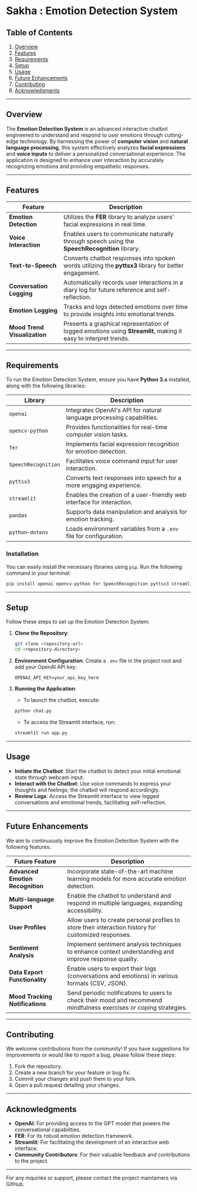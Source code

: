 # Sakha : Emotion Detection System



## Table of Contents
1. [Overview](#overview)
2. [Features](#features)
3. [Requirements](#requirements)
4. [Setup](#setup)
5. [Usage](#usage)
6. [Future Enhancements](#future-enhancements)
7. [Contributing](#contributing)
8. [Acknowledgments](#acknowledgments)

---

## Overview

The **Emotion Detection System** is an advanced interactive chatbot engineered to understand and respond to user emotions through cutting-edge technology. By harnessing the power of **computer vision** and **natural language processing**, this system effectively analyzes **facial expressions** and **voice inputs** to deliver a personalized conversational experience. The application is designed to enhance user interaction by accurately recognizing emotions and providing empathetic responses.

---

## Features

| Feature                       | Description                                                                                               |
|-------------------------------|-----------------------------------------------------------------------------------------------------------|
| **Emotion Detection**         | Utilizes the **FER** library to analyze users' facial expressions in real time.                          |
| **Voice Interaction**         | Enables users to communicate naturally through speech using the **SpeechRecognition** library.            |
| **Text-to-Speech**           | Converts chatbot responses into spoken words utilizing the **pyttsx3** library for better engagement.     |
| **Conversation Logging**      | Automatically records user interactions in a diary log for future reference and self-reflection.          |
| **Emotion Logging**           | Tracks and logs detected emotions over time to provide insights into emotional trends.                    |
| **Mood Trend Visualization**  | Presents a graphical representation of logged emotions using **Streamlit**, making it easy to interpret trends.|

---

## Requirements

To run the Emotion Detection System, ensure you have **Python 3.x** installed, along with the following libraries:

| Library               | Description                                                 |
|-----------------------|-------------------------------------------------------------|
| `openai`              | Integrates OpenAI's API for natural language processing capabilities. |
| `opencv-python`       | Provides functionalities for real-time computer vision tasks.      |
| `fer`                 | Implements facial expression recognition for emotion detection.   |
| `SpeechRecognition`   | Facilitates voice command input for user interaction.            |
| `pyttsx3`            | Converts text responses into speech for a more engaging experience. |
| `streamlit`          | Enables the creation of a user-friendly web interface for interaction. |
| `pandas`              | Supports data manipulation and analysis for emotion tracking.    |
| `python-dotenv`      | Loads environment variables from a `.env` file for configuration. |

### Installation

You can easily install the necessary libraries using `pip`. Run the following command in your terminal:

```bash
pip install openai opencv-python fer SpeechRecognition pyttsx3 streamlit pandas python-dotenv

```

---

## Setup

Follow these steps to set up the Emotion Detection System:

1. **Clone the Repository**:
   ```bash
   git clone <repository-url>
   cd <repository-directory>
   ```

2. **Environment Configuration**:
   Create a `.env` file in the project root and add your OpenAI API key:
   ```
   OPENAI_API_KEY=your_api_key_here
   ```

3. **Running the Application**:
   - To launch the chatbot, execute:
   ```bash
   python chat.py
   ```
   - To access the Streamlit interface, run:
   ```bash
   streamlit run app.py
   ```

---

## Usage

- **Initiate the Chatbot**: Start the chatbot to detect your initial emotional state through webcam input.
- **Interact with the Chatbot**: Use voice commands to express your thoughts and feelings; the chatbot will respond accordingly.
- **Review Logs**: Access the Streamlit interface to view logged conversations and emotional trends, facilitating self-reflection.

---

## Future Enhancements

We aim to continuously improve the Emotion Detection System with the following features:

| Future Feature              | Description                                                    |
|-----------------------------|----------------------------------------------------------------|
| **Advanced Emotion Recognition** | Incorporate state-of-the-art machine learning models for more accurate emotion detection. |
| **Multi-language Support**  | Enable the chatbot to understand and respond in multiple languages, expanding accessibility. |
| **User Profiles**           | Allow users to create personal profiles to store their interaction history for customized responses. |
| **Sentiment Analysis**      | Implement sentiment analysis techniques to enhance context understanding and improve response quality. |
| **Data Export Functionality** | Enable users to export their logs (conversations and emotions) in various formats (CSV, JSON). |
| **Mood Tracking Notifications** | Send periodic notifications to users to check their mood and recommend mindfulness exercises or coping strategies. |

---

## Contributing

We welcome contributions from the community! If you have suggestions for improvements or would like to report a bug, please follow these steps:

1. Fork the repository.
2. Create a new branch for your feature or bug fix.
3. Commit your changes and push them to your fork.
4. Open a pull request detailing your changes.


---

## Acknowledgments

- **OpenAI**: For providing access to the GPT model that powers the conversational capabilities.
- **FER**: For its robust emotion detection framework.
- **Streamlit**: For facilitating the development of an interactive web interface.
- **Community Contributors**: For their valuable feedback and contributions to the project.

---

For any inquiries or support, please contact the project maintainers via GitHub.
